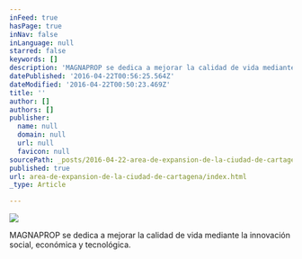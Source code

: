 ```yaml
---
inFeed: true
hasPage: true
inNav: false
inLanguage: null
starred: false
keywords: []
description: 'MAGNAPROP se dedica a mejorar la calidad de vida mediante la innovación social, económica y tecnológica. '
datePublished: '2016-04-22T00:56:25.564Z'
dateModified: '2016-04-22T00:50:23.469Z'
title: ''
author: []
authors: []
publisher:
  name: null
  domain: null
  url: null
  favicon: null
sourcePath: _posts/2016-04-22-area-de-expansion-de-la-ciudad-de-cartagena.md
published: true
url: area-de-expansion-de-la-ciudad-de-cartagena/index.html
_type: Article

---
```

![](https://the-grid-user-content.s3-us-west-2.amazonaws.com/ef0fbdba-dacb-450a-8e39-0f76bcbf845a.jpg)

MAGNAPROP se dedica a mejorar la calidad de vida mediante la innovación social, económica y tecnológica.